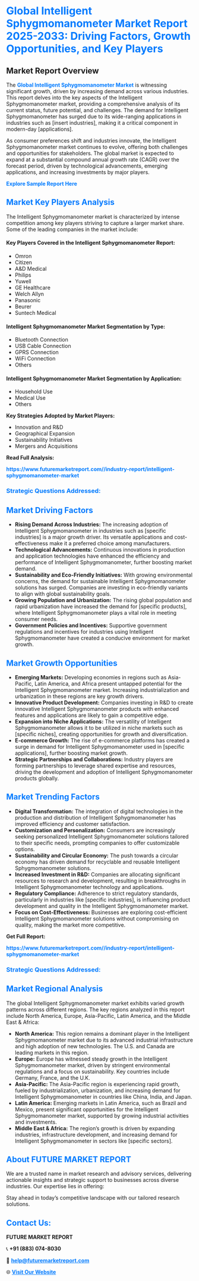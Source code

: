 <h1 style="color: #007BFF;">Global Intelligent Sphygmomanometer Market Report 2025-2033: Driving Factors, Growth Opportunities, and Key Players</h1>

<section id="overview">
<h2>Market Report Overview</h2>
<p>The <a href="https://www.futuremarketreport.com//industry-report/intelligent-sphygmomanometer-market" style="color: #007BFF; text-decoration: none;"><strong>Global Intelligent Sphygmomanometer Market</strong></a> is witnessing significant growth, driven by increasing demand across various industries. This report delves into the key aspects of the Intelligent Sphygmomanometer market, providing a comprehensive analysis of its current status, future potential, and challenges. The demand for Intelligent Sphygmomanometer has surged due to its wide-ranging applications in industries such as [insert industries], making it a critical component in modern-day [applications].</p>
<p>As consumer preferences shift and industries innovate, the Intelligent Sphygmomanometer market continues to evolve, offering both challenges and opportunities for stakeholders. The global market is expected to expand at a substantial compound annual growth rate (CAGR) over the forecast period, driven by technological advancements, emerging applications, and increasing investments by major players.</p>
</section>

<section id="overview">
<p><a href="https://www.futuremarketreport.com//request-sample/reportId=79198" style="color: #007BFF; text-decoration: none;"><strong>Explore Sample Report Here</strong></a></p>
</section>

<section id="key-players">
<h2 style="color: #007BFF;">Market Key Players Analysis</h2>
<p>The Intelligent Sphygmomanometer market is characterized by intense competition among key players striving to capture a larger market share. Some of the leading companies in the market include:</p>
<h4>Key Players Covered in the Intelligent Sphygmomanometer Report:</h4>
<ul><li>Omron</li><li>Citizen</li><li>A&amp;D Medical</li><li>Philips</li><li>Yuwell</li><li>GE Healthcare</li><li>Welch Allyn</li><li>Panasonic</li><li>Beurer</li><li>Suntech Medical</li></ul>
<h4>Intelligent Sphygmomanometer Market Segmentation by Type:</h4>
<ul><li>Bluetooth Connection</li><li>USB Cable Connection</li><li>GPRS Connection</li><li>WiFi Connection</li><li>Others</li></ul>

<h4>Intelligent Sphygmomanometer Market Segmentation by Application:</h4>
<ul><li>Household Use</li><li>Medical Use</li><li>Others</li></ul>
<p><strong>Key Strategies Adopted by Market Players:</strong></p>
<ul>
<li>Innovation and R&D</li>
<li>Geographical Expansion</li>
<li>Sustainability Initiatives</li>
<li>Mergers and Acquisitions</li>
</ul>
</section>

<section>
<p><strong>Read Full Analysis: </strong></p><a href="https://www.futuremarketreport.com//industry-report/intelligent-sphygmomanometer-market" style="color: #007BFF; text-decoration: none;"><strong>https://www.futuremarketreport.com//industry-report/intelligent-sphygmomanometer-market</strong></a>
<h3 style="color: #007BFF;">Strategic Questions Addressed:</h3>
</section>

<section id="driving-factors">
<h2 style="color: #007BFF;">Market Driving Factors</h2>
<ul>
<li><strong>Rising Demand Across Industries:</strong> The increasing adoption of Intelligent Sphygmomanometer in industries such as [specific industries] is a major growth driver. Its versatile applications and cost-effectiveness make it a preferred choice among manufacturers.</li>
<li><strong>Technological Advancements:</strong> Continuous innovations in production and application technologies have enhanced the efficiency and performance of Intelligent Sphygmomanometer, further boosting market demand.</li>
<li><strong>Sustainability and Eco-Friendly Initiatives:</strong> With growing environmental concerns, the demand for sustainable Intelligent Sphygmomanometer solutions has surged. Companies are investing in eco-friendly variants to align with global sustainability goals.</li>
<li><strong>Growing Population and Urbanization:</strong> The rising global population and rapid urbanization have increased the demand for [specific products], where Intelligent Sphygmomanometer plays a vital role in meeting consumer needs.</li>
<li><strong>Government Policies and Incentives:</strong> Supportive government regulations and incentives for industries using Intelligent Sphygmomanometer have created a conducive environment for market growth.</li>
</ul>
</section>

<section id="growth-opportunities">
<h2 style="color: #007BFF;">Market Growth Opportunities</h2>
<ul>
<li><strong>Emerging Markets:</strong> Developing economies in regions such as Asia-Pacific, Latin America, and Africa present untapped potential for the Intelligent Sphygmomanometer market. Increasing industrialization and urbanization in these regions are key growth drivers.</li>
<li><strong>Innovative Product Development:</strong> Companies investing in R&D to create innovative Intelligent Sphygmomanometer products with enhanced features and applications are likely to gain a competitive edge.</li>
<li><strong>Expansion into Niche Applications:</strong> The versatility of Intelligent Sphygmomanometer allows it to be utilized in niche markets such as [specific niches], creating opportunities for growth and diversification.</li>
<li><strong>E-commerce Growth:</strong> The rise of e-commerce platforms has created a surge in demand for Intelligent Sphygmomanometer used in [specific applications], further boosting market growth.</li>
<li><strong>Strategic Partnerships and Collaborations:</strong> Industry players are forming partnerships to leverage shared expertise and resources, driving the development and adoption of Intelligent Sphygmomanometer products globally.</li>
</ul>
</section>

<section id="trending-factors">
<h2 style="color: #007BFF;">Market Trending Factors</h2>
<ul>
<li><strong>Digital Transformation:</strong> The integration of digital technologies in the production and distribution of Intelligent Sphygmomanometer has improved efficiency and customer satisfaction.</li>
<li><strong>Customization and Personalization:</strong> Consumers are increasingly seeking personalized Intelligent Sphygmomanometer solutions tailored to their specific needs, prompting companies to offer customizable options.</li>
<li><strong>Sustainability and Circular Economy:</strong> The push towards a circular economy has driven demand for recyclable and reusable Intelligent Sphygmomanometer solutions.</li>
<li><strong>Increased Investment in R&D:</strong> Companies are allocating significant resources to research and development, resulting in breakthroughs in Intelligent Sphygmomanometer technology and applications.</li>
<li><strong>Regulatory Compliance:</strong> Adherence to strict regulatory standards, particularly in industries like [specific industries], is influencing product development and quality in the Intelligent Sphygmomanometer market.</li>
<li><strong>Focus on Cost-Effectiveness:</strong> Businesses are exploring cost-efficient Intelligent Sphygmomanometer solutions without compromising on quality, making the market more competitive.</li>
</ul>
</section>

<section>
<p><strong>Get Full Report: </strong></p><a href="https://www.futuremarketreport.com//industry-report/intelligent-sphygmomanometer-market" style="color: #007BFF; text-decoration: none;"><strong>https://www.futuremarketreport.com//industry-report/intelligent-sphygmomanometer-market</strong></a>
<h3 style="color: #007BFF;">Strategic Questions Addressed:</h3>
</section>


<section id="regional-analysis">
<h2 style="color: #007BFF;">Market Regional Analysis</h2>
<p>The global Intelligent Sphygmomanometer market exhibits varied growth patterns across different regions. The key regions analyzed in this report include North America, Europe, Asia-Pacific, Latin America, and the Middle East & Africa:</p>
<ul>
<li><strong>North America:</strong> This region remains a dominant player in the Intelligent Sphygmomanometer market due to its advanced industrial infrastructure and high adoption of new technologies. The U.S. and Canada are leading markets in this region.</li>
<li><strong>Europe:</strong> Europe has witnessed steady growth in the Intelligent Sphygmomanometer market, driven by stringent environmental regulations and a focus on sustainability. Key countries include Germany, France, and the U.K.</li>
<li><strong>Asia-Pacific:</strong> The Asia-Pacific region is experiencing rapid growth, fueled by industrialization, urbanization, and increasing demand for Intelligent Sphygmomanometer in countries like China, India, and Japan.</li>
<li><strong>Latin America:</strong> Emerging markets in Latin America, such as Brazil and Mexico, present significant opportunities for the Intelligent Sphygmomanometer market, supported by growing industrial activities and investments.</li>
<li><strong>Middle East & Africa:</strong> The region’s growth is driven by expanding industries, infrastructure development, and increasing demand for Intelligent Sphygmomanometer in sectors like [specific sectors].</li>
</ul>
</section>

<footer>
<h2 style="color: #007BFF;">About FUTURE MARKET REPORT</h2>
<p>We are a trusted name in market research and advisory services, delivering actionable insights and strategic support to businesses across diverse industries. Our expertise lies in offering:</p>

<p>Stay ahead in today’s competitive landscape with our tailored research solutions.</p>

<h2 style="color: #007BFF;">Contact Us:</h2>
<p><strong>FUTURE MARKET REPORT</strong></p>
<p>📞 <strong>+91 (883) 074-8030</strong></p>
<p>📧 <strong><a href="mailto:help@futuremarketreport.com" style="color: #007BFF;">help@futuremarketreport.com</a></strong></p>
<p>🌐 <strong><a href="https://www.futuremarketreport.com/" style="color: #007BFF;">Visit Our Website</a></strong></p>
</footer>